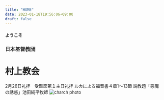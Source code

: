 ```yaml
---
title: "HOME"
date: 2023-01-18T19:56:06+09:00
draft: false
---
```

#### **ようこそ**
### 日本基督教団
# 村上教会
2月26日礼拝　受難節第１主日礼拝
ルカによる福音書４章1〜13節
説教題「悪魔の誘惑」池田純平牧師
![charch photo](/images/topph.jpg)

